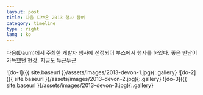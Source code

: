 ```yaml
---
layout: post
title: 다음 디브온 2013 행사 참여
category: timeline
type : right
lang : ko
---
```



다음(Daum)에서 주최한 개발자 행사에 선정되어 부스에서 행사를 하였다. 좋은 만남이 가득했던 현장. 지금도 두근두근

![do-1]({{ site.baseurl }}/assets/images/2013-devon-1.jpg){:.gallery}
![do-2]({{ site.baseurl }}/assets/images/2013-devon-2.jpg){:.gallery}
![do-3]({{ site.baseurl }}/assets/images/2013-devon-3.jpg){:.gallery}